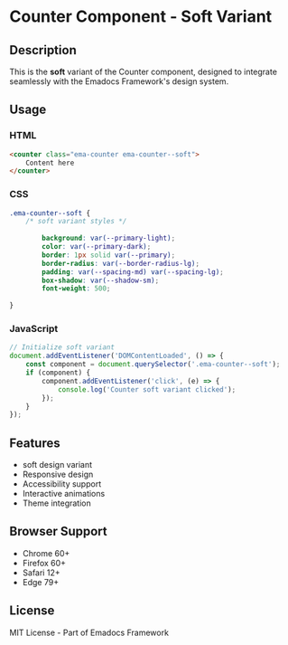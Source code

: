 # Counter Component - Soft Variant

## Description
This is the **soft** variant of the Counter component, designed to integrate seamlessly with the Emadocs Framework's design system.

## Usage

### HTML
```html
<counter class="ema-counter ema-counter--soft">
    Content here
</counter>
```

### CSS
```css
.ema-counter--soft {
    /* soft variant styles */
    
        background: var(--primary-light);
        color: var(--primary-dark);
        border: 1px solid var(--primary);
        border-radius: var(--border-radius-lg);
        padding: var(--spacing-md) var(--spacing-lg);
        box-shadow: var(--shadow-sm);
        font-weight: 500;
    
}
```

### JavaScript
```javascript
// Initialize soft variant
document.addEventListener('DOMContentLoaded', () => {
    const component = document.querySelector('.ema-counter--soft');
    if (component) {
        component.addEventListener('click', (e) => {
            console.log('Counter soft variant clicked');
        });
    }
});
```

## Features
- soft design variant
- Responsive design
- Accessibility support
- Interactive animations
- Theme integration

## Browser Support
- Chrome 60+
- Firefox 60+
- Safari 12+
- Edge 79+

## License
MIT License - Part of Emadocs Framework

